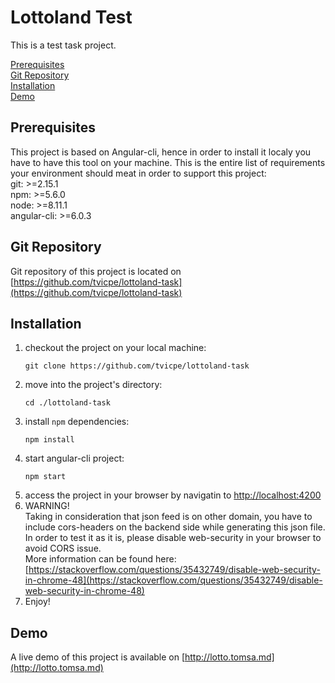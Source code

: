 # Lottoland Test

This is a test task project.  

[Prerequisites](#prerequisites)  
[Git Repository](#git-repo)  
[Installation](#installation)  
[Demo](#demo)  


## <a name="prerequisites"></a> Prerequisites
This project is based on Angular-cli, hence in order to install it localy you have to have this tool on your machine. This is the entire list of requirements your environment should meat in order to support this project:  
git: >=2.15.1  
npm: >=5.6.0  
node: >=8.11.1  
angular-cli: >=6.0.3  
  
## <a name="git-repo"></a> Git Repository
Git repository of this project is located on [https://github.com/tvicpe/lottoland-task](https://github.com/tvicpe/lottoland-task)
  
## <a name="installation"></a> Installation
1. checkout the project on your local machine:
    ```
    git clone https://github.com/tvicpe/lottoland-task
    ```
2. move into the project's directory:
    ```
    cd ./lottoland-task
    ```
3. install `npm` dependencies:
    ```
    npm install
    ```
4. start angular-cli project:
    ```
    npm start
    ```
5. access the project in your browser by navigatin to [http://localhost:4200](http://localhost:4200)
6. WARNING!  
Taking in consideration that json feed is on other domain, you have to include cors-headers 
on the backend side while generating this json file. In order to test it as it is,
please disable web-security in your browser to avoid CORS issue.  
More information can be found here: [https://stackoverflow.com/questions/35432749/disable-web-security-in-chrome-48](https://stackoverflow.com/questions/35432749/disable-web-security-in-chrome-48)
7. Enjoy!
    
## <a name="demo"></a> Demo
A live demo of this project is available on [http://lotto.tomsa.md](http://lotto.tomsa.md)
